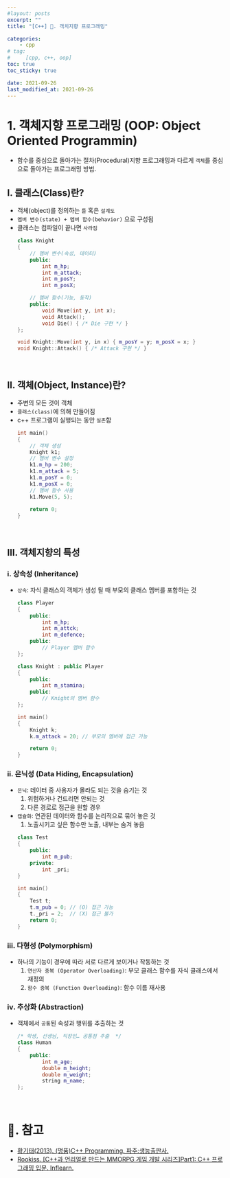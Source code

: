 ```yaml
---
#layout: posts
excerpt: ""
title: "[C++] 📂. 객치지향 프로그래밍"

categories:
    - cpp
# tag:
#     [cpp, c++, oop]
toc: true
toc_sticky: true

date: 2021-09-26
last_modified_at: 2021-09-26
---
```


# 1. 객체지향 프로그래밍 (OOP: Object Oriented Programmin)
   * 함수를 중심으로 돌아가는 절차(Procedural)지향 프로그래밍과 다르게 `객체`를 중심으로 돌아가는 프로그래밍 방법.
 
## Ⅰ. 클래스(Class)란? 
  * 객체(object)를 정의하는 `틀` 혹은 `설계도`
  * `멤버 변수(state) + 멤버 함수(behavior)` 으로 구성됨
  * 클래스는 컴파일이 끝나면 `사라짐`
    ```c++
    class Knight
    {
        // 멤버 변수(속성, 데이터)
        public:
            int m_hp;
            int m_attack;
            int m_posY;
            int m_posX;

        // 멤버 함수(기능, 동작)
        public:
            void Move(int y, int x);
            void Attack();
            void Die() { /* Die 구현 */ }
    };

    void Knight::Move(int y, in x) { m_posY = y; m_posX = x; }
    void Knight::Attack() { /* Attack 구현 */ }
    ```

<br>

## Ⅱ. 객체(Object, Instance)란? 
  * 주변의 모든 것이 객체
  * `클래스(class)`에 의해 만들어짐
  * c++ 프로그램이 실행되는 동안 `실존`함
    ```c++
    int main()
    {
        // 객체 생성
        Knight k1; 
        // 멤버 변수 설정
        k1.m_hp = 200;
        k1.m_attack = 5;
        k1.m_posY = 0;
        k1.m_posX = 0;
        // 멤버 함수 사용
        k1.Move(5, 5);
        
        return 0;
    }
    ```

<br>

## Ⅲ. 객체지향의 특성
### ⅰ. 상속성 (Inheritance)
  * `상속`: 자식 클래스의 객체가 생성 될 때 부모의 클래스 멤버를 포함하는 것
    ```c++
    class Player
    {
        public:
            int m_hp;
            int m_attck;
            int m_defence;
        public:
            // Player 멤버 함수
    };

    class Knight : public Player
    {
        public:
            int m_stamina;
        public:
            // Knight의 멤버 함수
    };

    int main()
    {
        Knight k;
        k.m_attack = 20; // 부모의 멤버에 접근 가능

        return 0;
    }
    ```

### ⅱ. 은닉성 (Data Hiding, Encapsulation)
  * `은닉`: 데이터 중 사용자가 몰라도 되는 것을 숨기는 것
    1. 위험하거나 건드리면 안되는 것
    2. 다른 경로로 접근을 원할 경우
  * `캡슐화`: 연관된 데이터와 함수를 논리적으로 묶어 놓은 것
    1. 노출시키고 싶은 함수만 노출, 내부는 숨겨 놓음
    ```c++
    class Test
    {
        public:
            int m_pub;
        private:
            int _pri;
    }

    int main()
    {
        Test t;
        t.m_pub = 0; // (O) 접근 가능
        t._pri = 2;  // (X) 접근 불가
        return 0;
    }
    ```
   
### ⅲ. 다형성 (Polymorphism)
  * 하나의 기능이 경우에 따라 서로 다르게 보이거나 작동하는 것
    1. `연산자 중복 (Operator Overloading)`: 부모 클래스 함수를 자식 클래스에서 재정의
    2. `함수 중복 (Function Overloading)`: 함수 이름 재사용
   
### ⅳ. 추상화 (Abstraction)
  * 객체에서 `공통`된 속성과 행위를 추출하는 것
    ```c++
    /* 학생, 선생님, 직장인… 공통점 추출  */
    class Human
    {
        public:
            int m_age;
            double m_height;
            double m_weight;
            string m_name;
    };
    ```

<br>

# 📑. 참고
* [황기태(2013). (명품)C++ Programming. 파주:생능출판사.](https://www.booksr.co.kr/html/book/book.asp?seq=697053)
* [Rookiss. [C++과 언리얼로 만드는 MMORPG 게임 개발 시리즈]Part1: C++ 프로그래밍 입문. Inflearn.](https://www.inflearn.com/course/%EC%96%B8%EB%A6%AC%EC%96%BC-3d-mmorpg-1/dashboard)